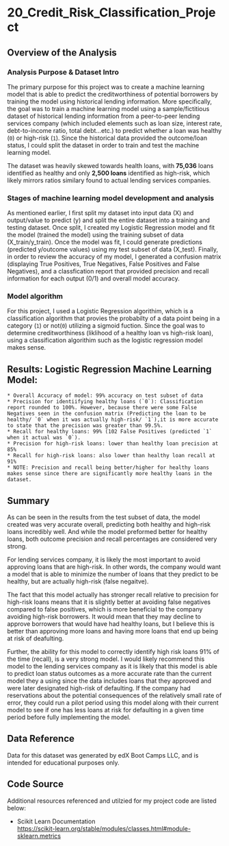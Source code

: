 # 20_Credit_Risk_Classification_Project

## Overview of the Analysis

### Analysis Purpose & Dataset Intro
The primary purpose for this project was to create a machine learning model that is able to predict the creditworthiness of potential borrowers by training the model using historical lending information. More specifically, the goal was to train a machine learning model using a sample/fictitious dataset of historical lending information from a peer-to-peer lending services company (which included elements such as loan size, interest rate, debt-to-income ratio, total debt...etc.) to predict whether a loan was healthy (`0`) or high-risk (`1`). Since the historical data provided the outcome/loan status, I could split the dataset in order to train and test the  machine learning model.

The dataset was heavily skewed towards health loans, with **75,036** loans identified as healthy and only **2,500 loans** identified as high-risk, which likely mirrors ratios similary found to actual lending services companies.

### Stages of machine learning model development and analysis
As mentioned earlier, I first split my dataset into input data (X) and output/value to predict (y) and split the entire dataset into a training and testing dataset. Once split, I created my Logistic Regression model and fit the model (trained the model) using the training subset of data (X_train/y_train). Once the model was fit, I could generate predictions (predicted y/outcome values) using my test subset of data (X_test). Finally, in order to review the accuracy of my model, I generated a confusion matrix (displaying True Positives, True Negatives, False Positives and False Negatives), and a classfication report that provided precision and recall information for each output (0/1) and overall model accuracy. 

### Model algorithm 
For this project, I used a Logistic Regression algorithim, which is a classification algorithm that provies the probabilty of a data point being in a category (`1`) or not(`0`) utilizing a sigmoid fuction. Since the goal was to determine creditworthiness (liklihood of a healthy loan vs high-risk loan), using a classification algorithim such as the logistic regression model makes sense. 

## Results: Logistic Regression Machine Learning Model: 

    * Overall Accuracy of model: 99% accuracy on test subset of data
    * Precision for identiifying healthy loans (`0`): Classification report rounded to 100%. However, because there were some False Negatives seen in the confusion matrix (Predicting the loan to be healthy/ `0` when it was actually high-risk/ `1`),it is more accurate to state that the precision was greater than 99.5%. 
    * Recall for healthy loans: 99% (102 False Positives (predicted `1` when it actual was `0`). 
    * Precision for high-risk loans: lower than healthy loan precision at 85%
    * Recall for high-risk loans: also lower than healthy loan recall at 91%
    * NOTE: Precision and recall being better/higher for healthy loans makes sense since there are significantly more healthy loans in the dataset. 
    
## Summary

As can be seen in the results from the test subset of data, the model created was very accurate overall, predicting both healthy and high-risk loans incredibly well. And while the model preformed better for healthy loans, both outcome precision and recall percentages are considered very strong. 

For lending services company, it is likely the most important to avoid approving loans that are high-risk. In other words, the company would want a model that is able to minimize the number of loans that they predict to be healthy, but are actually high-risk (false negaitve). 

The fact that this model actually has stronger recall relative to precision for high-risk loans means that it is slightly better at avoiding false negatives compared to false positives, which is more beneficial to the company avoiding high-risk borrowers. It would mean that they may decline to approve borrowers that would have had healthy loans, but I believe this is better than approving more loans and having more loans that end up being at risk of deafulting. 

Further, the ability for this model to correctly identify high risk loans 91% of the time (recall), is a very strong model. I would likely recommend this model to the lending services company as it is likely that this model is able to predict loan status outcomes as a more accurate rate than the current model they a using since the data includes loans that they approved and were later designated high-risk of defaulting. If the company had reservations about the potential consequences of the relatively small rate of error, they could run a pilot period using this model along with their current model to see if one has less loans at risk for defaulting in a given time period before fully implementing the model. 

## Data Reference
Data for this dataset was generated by edX Boot Camps LLC, and is intended for educational purposes only.

## Code Source

Additional resources referenced and utilzied for my project code are listed below: 

- Scikit Learn Documentation </br>
https://scikit-learn.org/stable/modules/classes.html#module-sklearn.metrics